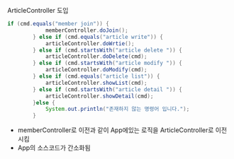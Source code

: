ArticleController 도입

```java
if (cmd.equals("member join")) {
			memberController.doJoin();			
		} else if (cmd.equals("article write")) {
			articleController.doWrtie();			
		} else if (cmd.startsWith("article delete ")) {
			articleController.doDelete(cmd);	
		} else if (cmd.startsWith("article modify ")) {
			articleController.doModify(cmd);
		} else if (cmd.equals("article list")) {
			articleController.showList(cmd);			
		} else if (cmd.startsWith("article detail ")) {
			articleController.showDetail(cmd);				
		}else {
			System.out.println("존재하지 않는 명령어 입니다.");
		}
```

- memberController로 이전과 같이 App에있는 로직을 ArticleController로 이전시킴
- App의 소스코드가 간소화됨

